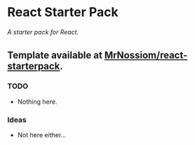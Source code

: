 # React Starter Pack
###### A starter pack for React.
Template available at [MrNossiom/react-starterpack](https://github.com/MrNossiom/react-starterpack).
----

### TODO
- Nothing here.

### Ideas
- Not here either...